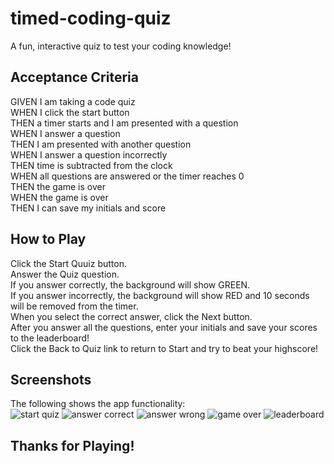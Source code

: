 # timed-coding-quiz
A fun, interactive quiz to test your coding knowledge!

## Acceptance Criteria

GIVEN I am taking a code quiz  
WHEN I click the start button  
THEN a timer starts and I am presented with a question  
WHEN I answer a question  
THEN I am presented with another question  
WHEN I answer a question incorrectly  
THEN time is subtracted from the clock  
WHEN all questions are answered or the timer reaches 0  
THEN the game is over  
WHEN the game is over  
THEN I can save my initials and score  

## How to Play
Click the Start Quuiz button.  
Answer the Quiz question.  
If you answer correctly, the background will show GREEN.  
If you answer incorrectly, the background will show RED and 10 seconds will be removed from the timer.  
When you select the correct answer, click the Next button.  
After you answer all the questions, enter your initials and save your scores to the leaderboard!  
Click the Back to Quiz link to return to Start and try to beat your highscore!  

## Screenshots

The following shows the app functionality:  
![start quiz](./assets/images/five.png)
![answer correct](./assets/images/two.png)
![answer wrong](./assets/images/three.png)
![game over](./assets/images/four.png)
![leaderboard](./assets/images/one.png)

## Thanks for Playing!